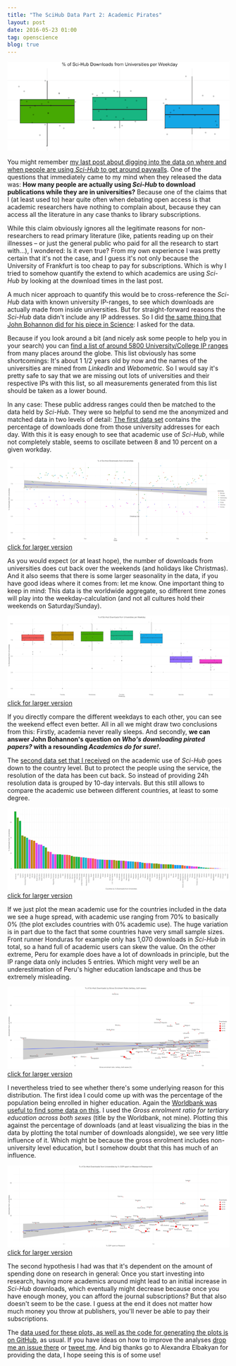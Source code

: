 ```yaml
---
title: "The SciHub Data Part 2: Academic Pirates"
layout: post
date: 2016-05-23 01:00
tag: openscience
blog: true
---
```

![header](/assets/images/scihub2-header.png)

You might remember [my last post about digging into the data on where and when people are using *Sci-Hub* to get around paywalls](/analyzing-scihub-data/). One of the questions that immediately came to my mind when they released the data was: **How many people are actually using *Sci-Hub* to download publications while they are in universities?** Because one of the claims that I (at least used to) hear quite often when debating open access is that academic researchers have nothing to complain about, because they can access all the literature in any case thanks to library subscriptions.

While this claim obviously ignores all the legitimate reasons for non-researchers to read primary literature (like, patients reading up on their illnesses – or just the general public who paid for all the research to start with…), I wondered: Is it even true? From my own experience I was pretty certain that it's not the case, and I guess it's not only because the University of Frankfurt is too cheap to pay for subscriptions. Which is why I tried to somehow quantify the extend to which academics are using *Sci-Hub* by looking at the download times in the last post.

A much nicer approach to quantify this would be to cross-reference the *Sci-Hub* data with known university IP-ranges, to see which downloads are actually made from inside universities. But for straight-forward reasons the *Sci-Hub* data didn't include any IP addresses. So I did [the same thing that John Bohannon did for his piece in Science](http://www.sciencemag.org/news/2016/04/whos-downloading-pirated-papers-everyone): I asked for the data.

Because if you look around a bit (and nicely ask some people to help you in your search) you can [find a list of around 5800 University/College IP ranges](https://bitbucket.org/pieralexandre/world-university-ip/wiki/Home) from many places around the globe. This list obviously has some shortcomings: It's about 1 1/2 years old by now and the names of the universities are mined from *LinkedIn* and *Webometric*. So I would say it's pretty safe to say that we are missing out lots of universities and their respective IPs with this list, so all measurements generated from this list should be taken as a lower bound.

In any case: These public address ranges could then be matched to the data held by *Sci-Hub*. They were so helpful to send me the anonymized and matched data in two levels of detail: [The first data set](https://github.com/gedankenstuecke/scihub_analysis/blob/master/uni-stats-date.tab) contains the percentage of downloads done from those university addresses for each day. With this it is easy enough to see that academic use of *Sci-Hub*, while not completely stable, seems to oscillate between 8 and 10 percent on a given workday.

[![](/assets/images/university_downloads_vs_time-thumb.png)](/assets/images/university_downloads_vs_time.png)
[click for larger version](/assets/images/university_downloads_vs_time.png)

As you would expect (or at least hope), the number of downloads from universities does cut back over the weekends (and holidays like Christmas). And it also seems that there is some larger seasonality in the data, if you have good ideas where it comes from: let me know. One important thing to keep in mind: This data is the worldwide aggregate, so different time zones will play into the weekday-calculation (and not all cultures hold their weekends on Saturday/Sunday).

[![](/assets/images/university_downloads_per_weekday-thumb.png)](/assets/images/university_downloads_per_weekday.png)
[click for larger version](/assets/images/university_downloads_per_weekday.png)

If you directly compare the different weekdays to each other, you can see the weekend effect even better. All in all we might draw two conclusions from this: Firstly, academia never really sleeps. And secondly, **we can answer John Bohannon's question on *Who's downloading pirated papers?* with a resounding *Academics do for sure!*.**

The [second data set that I received](https://github.com/gedankenstuecke/scihub_analysis/blob/master/uni-stats-country.tab) on the academic use of *Sci-Hub* goes down to the country level. But to protect the people using the service, the resolution of the data has been cut back. So instead of providing 24h resolution data is grouped by 10-day intervals. But this still allows to compare the academic use between different countries, at least to some degree.

[![](/assets/images/university_downloads_ranking-thumb.png)](/assets/images/university_downloads_ranking.png)
[click for larger version](/assets/images/university_downloads_ranking.png)

If we just plot the mean academic use for the countries included in the data we see a huge spread, with academic use ranging from 70% to basically 0% (the plot excludes countries with 0% academic use). The huge variation is in part due to the fact that some countries have very small sample sizes. Front runner Honduras for example only has 1,070 downloads in *Sci-Hub* in total, so a hand full of academic users can skew the value. On the other extreme, Peru for example does have a lot of downloads in principle, but the IP range data only includes 5 entries. Which might very well be an underestimation of Peru's higher education landscape and thus be extremely misleading.

[![](/assets/images/university_downloads_per_enrolment-thumb.png)](/assets/images/university_downloads_per_enrolment.png)
[click for larger version](/assets/images/university_downloads_per_enrolment.png)

I nevertheless tried to see whether there's some underlying reason for this distribution. The first idea I could come up with was the percentage of the population being enrolled in higher education. Again the [Worldbank was useful to find some data on this](http://databank.worldbank.org/data/home.aspx). I used the *Gross enrolment ratio for tertiary education across both sexes* (title by the Worldbank, not mine). Plotting this against the percentage of downloads (and at least visualizing the bias in the data by plotting the total number of downloads alongside), we see very little influence of it. Which might be because the gross enrolment includes non-university level education, but I somehow doubt that this has much of an influence.   

[![](/assets/images/university_downloads_per_researchspending-thumb.png)](/assets/images/university_downloads_per_researchspending.png)
[click for larger version](/assets/images/university_downloads_per_researchspending.png)

The second hypothesis I had was that it's dependent on the amount of spending done on research in general: Once you start investing into research, having more academics around might lead to an initial increase in *Sci-Hub* downloads, which eventually might decrease because once you have enough money, you can afford the journal subscriptions? But that also doesn't seem to be the case. I guess at the end it does not matter how much money you throw at publishers, you'll never be able to pay their subscriptions.

The [data used for these plots, as well as the code for generating the plots is on GitHub](https://github.com/gedankenstuecke/scihub_analysis), as usual. If you have ideas on how to improve the analyses [drop me an issue there](https://github.com/gedankenstuecke/scihub_analysis/issues) or [tweet me](https://twitter.com/gedankenstuecke). And big thanks go to Alexandra Elbakyan for providing the data, I hope seeing this is of some use!
